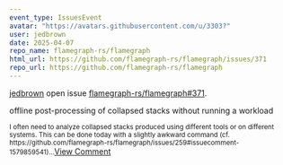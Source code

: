 ```yaml
---
event_type: IssuesEvent
avatar: "https://avatars.githubusercontent.com/u/3303?"
user: jedbrown
date: 2025-04-07
repo_name: flamegraph-rs/flamegraph
html_url: https://github.com/flamegraph-rs/flamegraph/issues/371
repo_url: https://github.com/flamegraph-rs/flamegraph
---
```


<a href='https://github.com/jedbrown' target='_blank'>jedbrown</a> open issue <a href='https://github.com/flamegraph-rs/flamegraph/issues/371' target='_blank'>flamegraph-rs/flamegraph#371</a>.

<p>offline post-processing of collapsed stacks without running a workload</p><small>I often need to analyze collapsed stacks produced using different tools or on different systems. This can be done today with a slightly awkward command (cf. https://github.com/flamegraph-rs/flamegraph/issues/259#issuecomment-1579859541)...</small><a href='https://github.com/flamegraph-rs/flamegraph/issues/371' target='_blank'>View Comment</a>